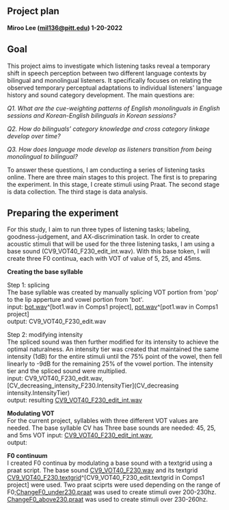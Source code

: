 ## Project plan  
**Miroo Lee (mil136@pitt.edu) 1-20-2022**  

**Goal**  
--------
This project aims to investigate which listening tasks reveal a temporary shift in speech perception between two different language contexts by bilingual and monolingual listeners. It specifically focuses on relating the observed temporary perceptual adaptations to individual listeners' language history and sound category development. The main questions are:  

_Q1. What are the cue-weighting patterns of English monolinguals in English sessions and Korean-English bilinguals in Korean sessions?_ 

_Q2. How do bilinguals’ category knowledge and cross category linkage develop over time?_

_Q3. How does language mode develop as listeners transition from being monolingual to bilingual?_  

To answer these questions, I am conducting a series of listening tasks online. There are three main stages to this project. The first is to preparing the experiment. In this stage, I create stimuli using Praat. The second stage is data collection. The third stage is data analysis.  

**Preparing the experiment**  
--------------
For this study, I aim to run three types of listening tasks; labeling, goodness-judgement, and AX-discrimination task. In order to create acoustic stimuli that will be used for the three listening tasks, I am using a base sound (CV9_VOT40_F230_edit_int.wav). With this base token, I will create three F0 continua, each with VOT of value of 5, 25, and 45ms.  

**Creating the base syllable**  

Step 1: splicing  
The base syllable was created by manually splicing VOT portion from 'pop' to the lip apperture and vowel portion from 'bot'.  
input: [bot.wav](bot.wav)^[bot1.wav in Comps1 project], [pot.wav](pot.wav)^[pot1.wav in Comps1 project]  
output: CV9_VOT40_F230_edit.wav

Step 2: modifying intensity  
The spliced sound was then further modified for its intensity to achieve the optimal naturalness. An intensity tier was created that maintained the same intensity (1dB) for the entire stimuli until the 75% point of the vowel, then fell linearly to -9dB for the remaining 25% of the vowel portion. The intensity tier and the spliced sound were multiplied.  
input: CV9_VOT40_F230_edit.wav, [CV_decreasing_intensity_F230.IntensityTier](CV_decreasing intensity.IntensityTier)   
output: resulting [CV9_VOT40_F230_edit_int.wav](CV9_VOT40_F230_edit_int.wav) 

**Modulating VOT**  
For the current project, syllables with three different VOT values are needed. The base syllable CV has 
Three base sounds are needed: 45, 25, and 5ms VOT 
input: [CV9_VOT40_F230_edit_int.wav](CV9_VOT40_F230_edit_int.wav),  
output: 

**F0 continuum**  
I created F0 continua by modulating a base sound with a textgrid using a praat script. The base sound [CV9_VOT40_F230.wav](CV9_VOT40_F230.wav) and its textgrid [CV9_VOT40_F230.textgrid]([CV9_VOT40_F230.textgrid])^[CV9_VOT40_F230_edit.textgrid in Comps1 project] were used. Two praat sciprts were used depending on the range of F0;[ChangeF0_under230.praat](ChangeF0_under230.praat) was used to create stimuli over 200-230hz. [ChangeF0_above230.praat](ChangeF0_above230.praat) was used to create stimuli over 230-260hz. 




